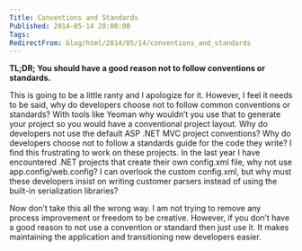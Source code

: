 ```yaml
---
Title: Conventions and Standards
Published: 2014-05-14 20:00:00
Tags:
RedirectFrom: blog/html/2014/05/14/conventions_and_standards
---
```


**TL;DR; You should have a good reason not to follow conventions or standards.**

This is going to be a little ranty and I apologize for it. However, I feel it needs to be said, why do developers choose not to follow common conventions or standards? With tools like Yeoman why wouldn’t you use that to generate your project so you would have a conventional project layout. Why do developers not use the default ASP .NET MVC project conventions? Why do developers choose not to follow a standards guide for the code they write? I find this frustrating to work on these projects. In the last year I have encountered .NET projects that create their own config.xml file, why not use app.config/web.config? I can overlook the custom config.xml, but why must these developers insist on writing customer parsers instead of using the built-in serialization libraries?

Now don’t take this all the wrong way. I am not trying to remove any process improvement or freedom to be creative. However, if you don’t have a good reason to not use a convention or standard then just use it. It makes maintaining the application and transitioning new developers easier.